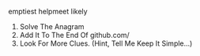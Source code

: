 emptiest helpmeet likely
1. Solve The Anagram
2. Add It To The End Of github.com/
3. Look For More Clues.
(Hint, Tell Me Keep It Simple...)
